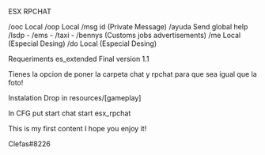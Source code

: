 ESX RPCHAT

/ooc Local /oop Local /msg id (Private Message) /ayuda Send global help /lsdp - /ems - /taxi - /bennys (Customs jobs advertisements) /me Local (Especial Desing) /do Local (Especial Desing)

Requeriments
es_extended Final version 1.1

Tienes la opcion de poner la carpeta chat y rpchat para que sea igual que la foto!

Instalation
Drop in resources/[gameplay]

In CFG put start chat start esx_rpchat

This is my first content I hope you enjoy it!

Clefas#8226